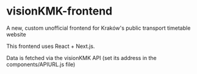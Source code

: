 # visionKMK-frontend

A new, custom unofficial frontend for Kraków's public transport timetable website

This frontend uses React + Next.js.

Data is fetched via the visionKMK API (set its address in the components/APIURL.js file)
